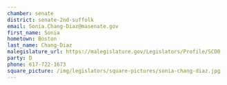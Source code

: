 ```yaml
---
chamber: senate
district: senate-2nd-suffolk
email: Sonia.Chang-Diaz@masenate.gov
first_name: Sonia
hometown: Boston
last_name: Chang-Diaz
malegislature_url: https://malegislature.gov/Legislators/Profile/SCD0
party: D
phone: 617-722-1673
square_picture: /img/legislators/square-pictures/sonia-chang-diaz.jpg
---
```

